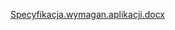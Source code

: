 [Specyfikacja.wymagan.aplikacji.docx](https://github.com/user-attachments/files/18292532/Specyfikacja.wymagan.aplikacji.docx)
